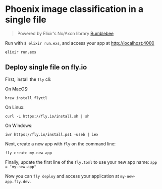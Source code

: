 # Phoenix image classification in a single file

> Powered by Elixir's Nx/Axon library [Bumblebee](https://github.com/elixir-nx/bumblebee)

Run with `$ elixir run.exs`, and access your app at [http://localhost:4000](http://localhost:4000)

```console
elixir run.exs
```

## Deploy single file on fly.io

First, install the `fly` cli:

On MacOS:

```shell
brew install flyctl
```

On Linux:

```shell
curl -L https://fly.io/install.sh | sh
```

On Windows:

```shell
iwr https://fly.io/install.ps1 -useb | iex
```

Next, create a new app with `fly` on the command line:


```shell
fly create my-new-app
```

Finally, update the first line of the `fly.toml` to use your new app name: `app = "my-new-app"`

Now you can `fly deploy` and access your application at `my-new-app.fly.dev`.